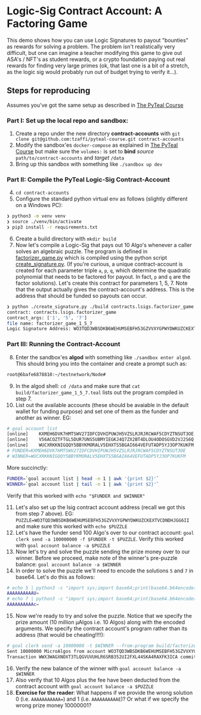# Logic-Sig Contract Account: A Factoring Game

This demo shows how you can use Logic Signatures to payout "bounties" as rewards for
solving a problem. The problem isn't realistically very difficult, but
one can imagine a teacher modifying this game to give out ASA's / NFT's as student
rewards, or a crypto foundation paying out real rewards for finding very large primes (ok, that last one is a bit of a stretch, as the logic sig would
probably run out of budget trying to verify it...).

## Steps for reproducing
Assumes you've got the same setup as described in [The PyTeal Course](https://github.com/algorand-devrel/pyteal-course)

### Part I: Set up the local repo and sandbox:

1. Create a repo under the new directory **contract-accounts** with `git clone git@github.com:tzaffi/pyteal-course.git contract-accounts`
2. Modify the sandbox'es `docker-compose` as explained in [The PyTeal Course](https://github.com/algorand-devrel/pyteal-course) but make sure the `volumes:` is set to **bind** _source_ `path/to/contract-accounts` and _target_ `/data`
3. Bring up this sandbox with something like `./sandbox up dev`

### Part II: Compile the PyTeal Logic-Sig Contract-Account

4. `cd contract-accounts`
5. Configure the standard python virtual env as follows (slightly different on a Windows PC):
```sh
❯ python3 -m venv venv
❯ source ./venv/bin/activate
❯ pip3 install -r requirements.txt
```
6. Create a build directory with `mkdir build`
7. Now let's compile a Logic-Sig that pays out 10 Algo's whenever a caller solves an algebraic puzzle. The program is defined in [factorizer_game.py](./contracts/lsigs/factorizer_game.py) which is compiled using the python script [create_signature.py](./create_signature.py). (If you're curious, a unique contract-account is created for each parameter triple `a`, `p`, `q`, which determine the quadratic polynomial that needs to be factored for payout. In fact, `p` and `q` are the factor solutions).
Let's create this contract for parameters 1, 5, 7. Note that the output actually gives the contract-account's address. This is the address that should be funded so payouts can occur.
```sh
❯ python ./create_signature.py ./build contracts.lsigs.factorizer_game 1 5 7
contract: contracts.lsigs.factorizer_game
contract_args: ['1', '5', '7']
file name: factorizer_game_1_5_7
Logic Signature Address: WO3TQD3WBSDKB6WEHUMSEBFH53GZVVXYGPWYDWKUZCKEXTVCDNDHJGG6II
```


### Part III: Running the Contract-Account

8. Enter the sandbox'es **algod** with something like `./sandbox enter algod`. This should bring you into the container and create a prompt such as:
```sh
root@6bafe6878810:~/testnetwork/Node#
```
9. In the algod shell: `cd /data` and make sure that `cat build/factorizer_game_1_5_7.teal` lists out the program compiled in step 7.
10. List out the available accounts (these should be avaiable in the default wallet for funding purpose) and set one of them as the funder and another as winner. EG:
```sh
# goal account list
[online]	KXMEH6DVK7HMTSWV27IDFCDVHIPUWJH5VZSLRJRJRCWAF5CDYZTNSUT3OE	KXMEH6DVK7HMTSWV27IDFCDVHIPUWJH5VZSLRJRJRCWAF5CDYZTNSUT3OE	2000000000000000 microAlgos
[online]	V56ACOZTFTGL5DUR7UNS5UBMYIEGKJ4Q7ZX2BT4DLOU4ODOSGVD2VJ2S6Q	V56ACOZTFTGL5DUR7UNS5UBMYIEGKJ4Q7ZX2BT4DLOU4ODOSGVD2VJ2S6Q	4000000000000000 microAlgos
[online]	WUCXRKKNIGQQY5BBYKMORALV5EHXTS5BGAI664VEFUTADP5YJ3OP7KUKFM	WUCXRKKNIGQQY5BBYKMORALV5EHXTS5BGAI664VEFUTADP5YJ3OP7KUKFM	4000000000000000 microAlgos
# FUNDER=KXMEH6DVK7HMTSWV27IDFCDVHIPUWJH5VZSLRJRJRCWAF5CDYZTNSUT3OE
# WINNER=WUCXRKKNIGQQY5BBYKMORALV5EHXTS5BGAI664VEFUTADP5YJ3OP7KUKFM
```
More succinctly:
```sh
FUNDER=`goal account list | head -n 1 | awk '{print $2}'`
WINNER=`goal account list | tail -n 1 | awk '{print $2}'`
```
Verify that this worked with `echo "$FUNDER and $WINNER"`

11. Let's also set up the lsig contract account address (recall we got this from step 7 above). EG: `PUZZLE=WO3TQD3WBSDKB6WEHUMSEBFH53GZVVXYGPWYDWKUZCKEXTVCDNDHJGG6II` and make sure this worked with `echo $PUZZLE`
12. Let's have the funder send 100 Algo's over to our contract account: `goal clerk send -a 100000000 -f $FUNDER -t $PUZZLE`. Verify this worked with `goal account balance -a $PUZZLE`
13. Now let's try and solve the puzzle sending the prize money over to our winner. Before we proceed, make note of the winner's pre-puzzle balance:
`goal account balance -a $WINNER`
14. In order to solve the puzzle we'll need to encode the solutions `5` and `7` in base64. Let's do this as follows:
```sh
# echo 5 | python3 -c "import sys;import base64;print(base64.b64encode(int(sys.stdin.read()).to_bytes(8,'big')).decode('ascii'))"
AAAAAAAAAAU=
# echo 7 | python3 -c "import sys;import base64;print(base64.b64encode(int(sys.stdin.read()).to_bytes(8,'big')).decode('ascii'))"
AAAAAAAAAAc=
```
15. Now we're ready to try and solve the puzzle. Notice that we specify the prize amount (10 million µAlgos i.e. 10 Algos) along with the encoded arguments.
We specify the contract account's program rather than its address (that would be cheating!!!!):
```sh
# goal clerk send -a 10000000 -t $WINNER --from-program build/factorizer_game_1_5_7.teal --argb64 "AAAAAAAAAAU=" --argb64 "AAAAAAAAAAc="
Sent 10000000 MicroAlgos from account WO3TQD3WBSDKB6WEHUMSEBFH53GZVVXYGPWYDWKUZCKEXTVCDNDHJGG6II to address WUCXRKKNIGQQY5BBYKMORALV5EHXTS5BGAI664VEFUTADP5YJ3OP7KUKFM, transaction ID: WWX3WAGXNOXT3TLQGVUVUHLR6SRB352UI2FXL44SKA4RAXFK3ICA. Fee set to 1000
Transaction WWX3WAGXNOXT3TLQGVUVUHLR6SRB352UI2FXL44SKA4RAXFK3ICA committed in round 3
```
16. Verify the new balance of the winner with `goal account balance -a $WINNER`
17. Also verify that 10 Algos plus the fee have been deducted from the contract account with `goal account balance -a $PUZZLE`
18. **Exercise for the reader**: What happens if we provide the wrong solution 0 (i.e. `AAAAAAAAAAA=`) and 1 (i.e. `AAAAAAAAAAE`)? Or what if we specify the wrong prize money
10000001?


